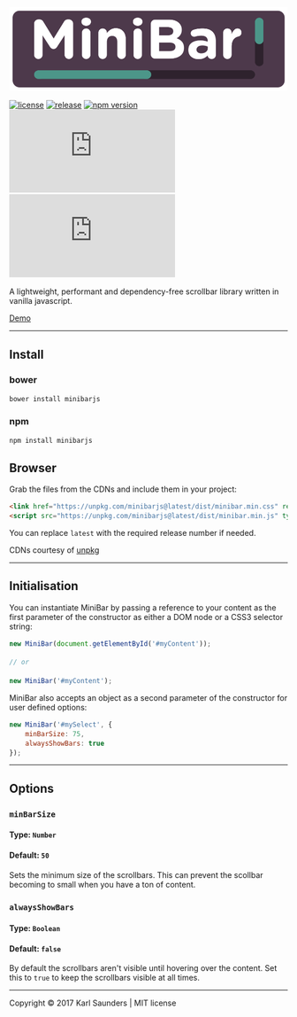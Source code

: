 ![MiniBar](/docs/img/minibar_logo_medium.png?raw=true "MiniBar")

[![license](https://img.shields.io/github/license/mashape/apistatus.svg)](https://github.com/Mobius1/MiniBar/blob/master/LICENSE)
[![release](http://github-release-version.herokuapp.com/github/Mobius1/MiniBar/release.svg?style=flat)](https://github.com/Mobius1/MiniBar/releases/tag/0.0.5)
[![npm version](https://badge.fury.io/js/minibarjs.svg)](https://badge.fury.io/js/minibarjs)
![](http://img.badgesize.io/Mobius1/MiniBar/master/dist/minibar.min.js)
![](http://img.badgesize.io/Mobius1/MiniBar/master/dist/minibar.min.js?compression=gzip&label=gzipped)

A lightweight, performant and dependency-free scrollbar library written in vanilla javascript.

[Demo](https://mobius1.github.io/MiniBar/)

---

## Install

### bower

```
bower install minibarjs
```

### npm

```
npm install minibarjs
```

## Browser

Grab the files from the CDNs and include them in your project:

```html
<link href="https://unpkg.com/minibarjs@latest/dist/minibar.min.css" rel="stylesheet" type="text/css">
<script src="https://unpkg.com/minibarjs@latest/dist/minibar.min.js" type="text/javascript"></script>
```

You can replace `latest` with the required release number if needed.

CDNs courtesy of [unpkg](https://unpkg.com/#/)

---

## Initialisation

You can instantiate MiniBar by passing a reference to your content as the first parameter of the constructor as either a DOM node or a CSS3 selector string:

```javascript
new MiniBar(document.getElementById('#myContent'));

// or

new MiniBar('#myContent');
```

MiniBar also accepts an object as a second parameter of the constructor for user defined options:

```javascript
new MiniBar('#mySelect', {
	minBarSize: 75,
	alwaysShowBars: true
});
```

---

## Options

### `minBarSize`
#### Type: `Number`
#### Default: `50`

Sets the minimum size of the scrollbars. This can prevent the scollbar becoming to small when you have a ton of content.


### `alwaysShowBars`
#### Type: `Boolean`
#### Default: `false`

By default the scrollbars aren't visible until hovering over the content. Set this to `true` to keep the scrollbars visible at all times.

---

Copyright © 2017 Karl Saunders | MIT license